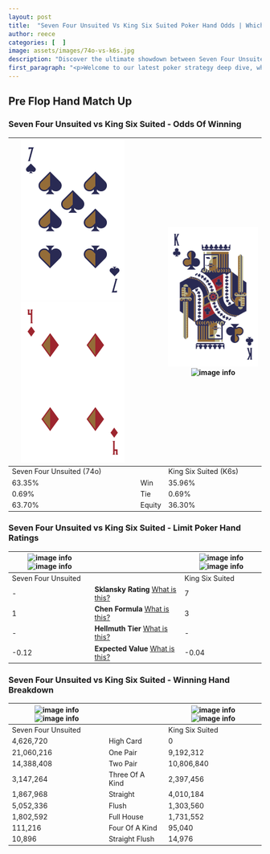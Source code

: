 ```yaml
---
layout: post
title:  "Seven Four Unsuited Vs King Six Suited Poker Hand Odds | Which Is The Better Hand In Poker? A Complete Guide"
author: reece
categories: [  ]
image: assets/images/74o-vs-k6s.jpg
description: "Discover the ultimate showdown between Seven Four Unsuited and King Six Suited in poker! Uncover the odds, strategies, and scenarios where one hand triumphs over the other. Get ready to up your poker game with this thrilling analysis."
first_paragraph: "<p>Welcome to our latest poker strategy deep dive, where we're pitting two distinct hands against each other in a high-stakes showdown: Seven Four Unsuited vs King Six Suited.</p><p>In the dynamic world of poker, every decision counts, and knowing which hand holds the upper hand is key to your success at the table.</p><p>In this article, we'll dissect these two hands, explore the scenarios where one dominates the other, and equip you with the knowledge to make strategic choices that can tip the odds in your favor.</p><p>Get ready to unravel the intriguing dynamics of these poker hands and elevate your game to new heights.</p>"
---
```




[comment]: # (sp0)

## Pre Flop Hand Match Up

<div class="table hand-ratings" markdown="1"> 



### Seven Four Unsuited vs King Six Suited - Odds Of Winning


    
| ![image info](assets/images/hand1/7.png) ![image info](assets/images/hand1/4o.png) |  | ![image info](assets/images/hand2/k.png) ![image info](assets/images/hand2/6s.png) |
| -------- | -------- | -------- |
| Seven Four Unsuited (74o) |  | King Six Suited (K6s) |
| 63.35% | Win | 35.96% |
| 0.69% | Tie | 0.69% |
| 63.70% | Equity | 36.30% |




[comment]: # (sp1)



### Seven Four Unsuited vs King Six Suited - Limit Poker Hand Ratings


    
| ![image info](https://www.riverpairs.com/assets/images/hand1/7.png) ![image info](https://www.riverpairs.com/assets/images/hand1/4o.png) |  | ![image info](https://www.riverpairs.com/assets/images/hand2/k.png) ![image info](https://www.riverpairs.com/assets/images/hand2/6s.png) |
| -------- | -------- | -------- |
| Seven Four Unsuited |  | King Six Suited |
| - | **Sklansky Rating** [What is this?](/sklansky-rating-explained) | 7 |
| 1 | **Chen Formula** [What is this?](/chen-formula-explained) | 3 |
| - | **Hellmuth Tier** [What is this?](/Hellmuth-tier-explained) | - |
| -0.12 | **Expected Value** [What is this?](/expected-value-explained) | -0.04 |




[comment]: # (sp2)



### Seven Four Unsuited vs King Six Suited - Winning Hand Breakdown


    
| ![image info](https://www.riverpairs.com/assets/images/hand1/7.png) ![image info](https://www.riverpairs.com/assets/images/hand1/4o.png) |  | ![image info](https://www.riverpairs.com/assets/images/hand2/k.png) ![image info](https://www.riverpairs.com/assets/images/hand2/6s.png) |
| -------- | -------- | -------- |
| Seven Four Unsuited |  | King Six Suited |
| 4,626,720 | High Card | 0 |
| 21,060,216 | One Pair | 9,192,312 |
| 14,388,408 | Two Pair | 10,806,840 |
| 3,147,264 | Three Of A Kind | 2,397,456 |
| 1,867,968 | Straight | 4,010,184 |
| 5,052,336 | Flush | 1,303,560 |
| 1,802,592 | Full House | 1,731,552 |
| 111,216 | Four Of A Kind | 95,040 |
| 10,896 | Straight Flush | 14,976 |




[comment]: # (sp3)



</div>

[comment]: # (sp4)



[comment]: # (sp5)

